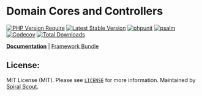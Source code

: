 # Domain Cores and Controllers

[![PHP Version Require](https://poser.pugx.org/spiral/hmvc/require/php)](https://packagist.org/packages/spiral/hmvc)
[![Latest Stable Version](https://poser.pugx.org/spiral/hmvc/v/stable)](https://packagist.org/packages/spiral/hmvc)
[![phpunit](https://github.com/spiral/hmvc/workflows/phpunit/badge.svg)](https://github.com/spiral/hmvc/actions)
[![psalm](https://github.com/spiral/hmvc/workflows/psalm/badge.svg)](https://github.com/spiral/hmvc/actions)
[![Codecov](https://codecov.io/gh/spiral/hmvc/branch/master/graph/badge.svg)](https://codecov.io/gh/spiral/hmvc/)
[![Total Downloads](https://poser.pugx.org/spiral/hmvc/downloads)](https://packagist.org/packages/spiral/hmvc)

<b>[Documentation](https://spiral.dev/docs/cookbook-domain-core)</b> | [Framework Bundle](https://github.com/spiral/framework)

## License:

MIT License (MIT). Please see [`LICENSE`](./LICENSE) for more information. Maintained by [Spiral Scout](https://spiralscout.com).
